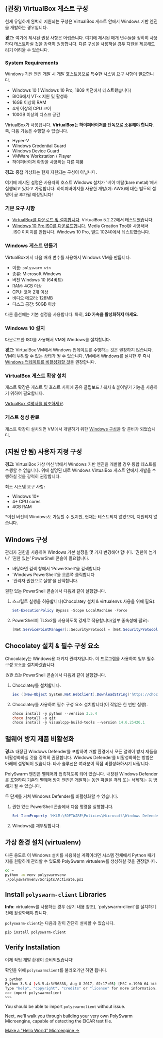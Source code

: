 ## (권장) VirtualBox 게스트 구성

현재 유일하게 완벽히 지원되는 구성은 VirtualBox 게스트 안에서 Windows 기반 엔진을 개발하는 경우입니다.

<div class="m-flag m-flag--warning">
  <p>
    <strong>경고:</strong> 여기에 제시된 권장 사항은 어렵습니다. 여기에 제시된 매개 변수들을 정확히 사용하여 테스트하실 것을 강력히 권장합니다. 다른 구성을 사용하실 경우 지원을 제공해드리기 어려울 수 있습니다.
  </p>
</div>

### System Requirements

Windows 기반 엔진 개발 시 개발 호스트용으로 특수한 시스템 요구 사항이 필요합니다.

- Windows 10 ( Windows 10 Pro, 1809 버전에서 테스트했습니다)
- BIOS에서 VT-x 지원 및 활성화
- 16GB 이상의 RAM
- 4개 이상의 CPU 코어
- 100GB 이상의 디스크 공간

VirtualBox가 사용됩니다. **VirtualBox는 하이퍼바이저를 단독으로 소유해야 합니다**. 즉, 다음 기능은 수행할 수 없습니다.

- Hyper-V
- Windows Credential Guard
- Windows Device Guard
- VMWare Workstation / Player
- 하이퍼바이저 확장을 사용하는 다른 제품

<div class="m-flag m-flag--warning">
  <p>
    <strong>경고:</strong> 중첩 가상화는 현재 지원되는 구성이 아닙니다.
  </p>
  
  <p>
    여기에 제시된 설명은 사용자의 호스트 Windows 설치가 '베어 메탈(bare metal)'에서 실행되고 있다고 가정합니다. 하이퍼바이저를 사용한 개발(예: AWS)에 대한 별도의 설명이 곧 추가될 예정입니다!
  </p>
</div>

### 기본 요구 사항

- [VirtualBox를 다운로드 및 설치합니다](https://www.virtualbox.org/wiki/Downloads). VirtualBox 5.2.22에서 테스트했습니다.
- [Windows 10 Pro ISO를 다운로드합니다](https://www.microsoft.com/en-us/software-download/windows10ISO). Media Creation Tool을 사용해서 .ISO 이미지를 만듭니다. Windows 10 Pro, 빌드 10240에서 테스트했습니다.

### Windows 게스트 만들기

VirtualBox에서 다음 매개 변수를 사용해서 Windows VM을 만듭니다.

- 이름: `polyswarm_win`
- 종류: Microsoft Windows
- 버전 Windows 10 (64비트)
- RAM: 4GB 이상
- CPU: 코어 2개 이상
- 비디오 메모리: 128MB
- 디스크 공간: 50GB 이상

다른 옵션에는 기본 설정을 사용합니다. 특히, **3D 가속을 활성화하지 마세요**.

### Windows 10 설치

다운로드한 ISO를 사용해서 VM에 Windows를 설치합니다.

<div class="m-flag m-flag--warning">
  <p>
    <strong>경고:</strong> VirtualBox VM에서 Windows 업데이트를 수행하는 것은 권장하지 않습니다. VM이 부팅할 수 없는 상태가 될 수 있습니다. VM에서 Windows를 설치한 후 즉시 <a href="https://www.thewindowsclub.com/turn-off-windows-update-in-windows-10">Windows 업데이트를 비활성화할 것</a>을 권장합니다.
  </p>
</div>

### VirtualBox 게스트 확장 설치

게스트 확장은 게스트 및 호스트 사이에 공유 클립보드 / 복사 & 붙여넣기 기능을 사용하기 위하여 필요합니다.

[VirtualBox 설명서를 참조하세요](https://www.virtualbox.org/manual/ch04.html).

### 게스트 생성 완료

게스트 확장이 설치되면 VM에서 개발하기 위한 [Windows 구성](#configure-windows)을 할 준비가 되었습니다.

## (지원 안 됨) 사용자 지정 구성

<div class="m-flag m-flag--warning">
  <p>
    <strong>경고:</strong> VirtualBox 가상 머신 밖에서 Windows 기반 엔진을 개발할 경우 통합 테스트를 수행할 수 없습니다. 위에 설명된 대로 Windows VirtualBox 게스트 안에서 개발을 수행하실 것을 강력히 권장합니다.
  </p>
</div>

최소 시스템 요구 사항:

- Windows 10*
- 4+ CPU cores
- 4GB RAM

*이전 버전의 Windows도 가능할 수 있지만, 현재는 테스트되지 않았으며, 지원되지 않습니다.

## Windows 구성

관리자 권한을 사용하여 Windows 기본 설정을 몇 가지 변경해야 합니다. '권한이 높거나' '권한 있는' PowerShell 콘솔이 필요합니다.

- 바탕화면 검색 창에서 'PowerShell'을 검색합니다
- 'Windows PowerShell'을 오른쪽 클릭합니다
- '관리자 권한으로 실행'을 선택합니다.

권한 있는 PowerShell 콘솔에서 다음과 같이 실행합니다.

1. 스크립트 실행을 허용합니다(Chocolatey 설치 & virtualenvs 사용을 위해 필요):
    
    ```powershell
    Set-ExecutionPolicy Bypass -Scope LocalMachine -Force
    ```

2. PowerShell이 TLSv2를 사용하도록 강제로 적용합니다(일부 종속성에 필요):
    
    ```powershell
    [Net.ServicePointManager]::SecurityProtocol = [Net.SecurityProtocolType]::Tls12
    ```

## Chocolatey 설치 & 필수 구성 요소

Chocolatey는 Windows용 패키지 관리자입니다. 이 프로그램을 사용하여 일부 필수 구성 요소를 설치하겠습니다.

*권한 있는* PowerShell 콘솔에서 다음과 같이 실행합니다.

1. Chocolatey를 설치합니다.
    
    ```powershell
    iex ((New-Object System.Net.WebClient).DownloadString('https://chocolatey.org/install.ps1'))
    ```

2. Chocolatey를 사용하여 필수 구성 요소 설치합니다(이 작업은 한 번만 실행).
    
    ```powershell
    choco install -y python --version 3.5.4
    choco install -y git
    choco install -y visualcpp-build-tools --version 14.0.25420.1
    ```

## 맬웨어 방지 제품 비활성화

<div class="m-flag m-flag--warning">
  <p>
    <strong>경고:</strong> 내장된 Windows Defender를 포함하여 개발 환경에서 모든 맬웨어 방지 제품을 비활성화하실 것을 강력히 권장합니다. Windows Defender를 비활성화하는 방법은 아래에 설명되어 있습니다. 타사 솔루션은 여러분이 직접 비활성화하시기 바랍니다.
  </p>
</div>

PolySwarm 엔진은 맬웨어와 접촉하도록 되어 있습니다. 내장된 Windows Defender를 포함하여 기존의 맬웨어 방지 엔진은 개발하는 동안 파일을 격리 또는 삭제하는 등 방해가 될 수 있습니다.

두 단계를 거쳐 Windows Defender를 비활성화할 수 있습니다.

1. 권한 있는 PowerShell 콘솔에서 다음 명령을 실행합니다.
    
    ```powershell
    Set-ItemProperty 'HKLM:\SOFTWARE\Policies\Microsoft\Windows Defender' DisableAntiSpyware 1
    ```

2. Windows를 재부팅합니다.

## 가상 환경 설치 (virtualenv)

다른 용도로 이 Windows 설치를 사용하실 계획이라면 시스템 전체에서 Python 패키지를 원활하게 관리할 수 있도록 PolySwarm virtualenv를 생성하실 것을 권장합니다.

```bash
cd ~
python -m venv polyswarmvenv
./polyswarmvenv/Scripts/Activate.ps1
```

## Install `polyswarm-client` Libraries

<div class="m-flag">
  <p>
    <strong>Info:</strong> virtualenv를 사용하는 경우 (상기 내용 참조), `polyswarm-client`를 설치하기 전에 활성화해야 합니다.
  </p>
</div>

`polyswarm-client`는 다음과 같이 간단히 설치할 수 있습니다.

```bash
pip install polyswarm-client
```

## Verify Installation

이제 작업 개발 환경이 준비되었습니다!

확인을 위해 `polyswarmclient`를 불러오기만 하면 됩니다.

```bash
$ python
Python 3.5.4 (v3.5.4:3f56838, Aug 8 2017, 02:17:05) [MSC v.1900 64 bit (AMD64)] on win32
Type "help", "copyright", "credits" or "license" for more information.
>>> import polyswarmclient
>>>
```

You should be able to import `polyswarmclient` without issue.

Next, we'll walk you through building your very own PolySwarm Microengine, capable of detecting the EICAR test file.

[Make a "Hello World" Microengine →](/microengines-scratch-to-eicar/)